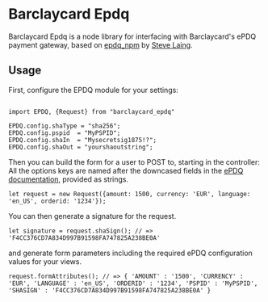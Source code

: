 # Barclaycard Epdq

Barclaycard Epdq is a node library for interfacing with Barclaycard's ePDQ payment gateway, based on [epdq_npm](https://github.com/UKForeignOffice/epdq_npm) by [Steve Laing](mailto:steve.laing@gmail.com).

## Usage

First, configure the EPDQ module for your settings:

```JS

import EPDQ, {Request} from "barclaycard_epdq"

EPDQ.config.shaType = "sha256";
EPDQ.config.pspid  = "MyPSPID";
EPDQ.config.shaIn  = "Mysecretsig1875!?";
EPDQ.config.shaOut = "yourshaoutstring";
```

Then you can build the form for a user to POST to, starting in the controller: All the options keys are named after the downcased fields in the [ePDQ documentation](https://mdepayments.epdq.co.uk/ncol/ePDQ_e-Com-ADV_EN.pdf), provided as strings.

```JS
let request = new Request({amount: 1500, currency: 'EUR', language: 'en_US', orderid: '1234'});
```

You can then generate a signature for the request.

```JS
let signature = request.shaSign(); // => 'F4CC376CD7A834D997B91598FA747825A238BE0A'
```

and generate form parameters including the required ePDQ configuration values for your views.

```JS
request.formAttributes(); // => { 'AMOUNT' : '1500', 'CURRENCY' : 'EUR', 'LANGUAGE' : 'en_US', 'ORDERID' : '1234', 'PSPID' : 'MyPSPID', 'SHASIGN' : 'F4CC376CD7A834D997B91598FA747825A238BE0A' }
```
